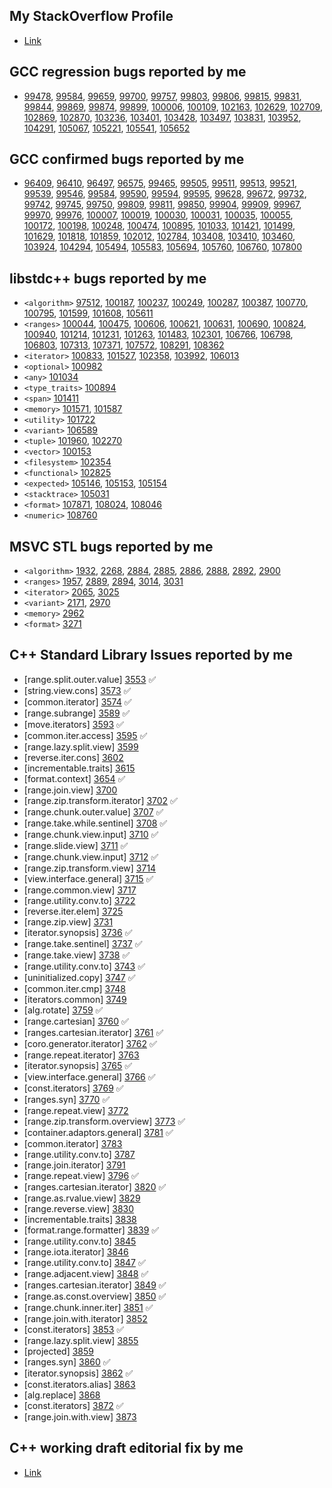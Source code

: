 ## My StackOverflow Profile
- [Link](https://stackoverflow.com/users/11638718/%e5%ba%b7%e6%a1%93%e7%91%8b?tab=profile)


## GCC regression bugs reported by me
- [99478][99478], [99584][99584], [99659][99659], [99700][99700], [99757][99757], [99803][99803], [99806][99806], [99815][99815],  [99831][99831], [99844][99844], [99869][99869], [99874][99874], [99899][99899], [100006][100006], [100109][100109], [102163][102163], [102629][102629], [102709][102709], [102869][102869], [102870][102870], [103236][103236], [103401][103401], [103428][103428], [103497][103497], [103831][103831], [103952][103952], [104291][104291], [105067][105067], [105221][105221], [105541][105541], [105652][105652]

## GCC confirmed bugs reported by me
- [96409][96409], [96410][96410], [96497][96497], [96575][96575], [99465][99465], [99505][99505], [99511][99511], [99513][99513], [99521][99521], [99539][99539], [99546][99546], [99584][99584], [99590][99590], [99594][99594], [99595][99595], [99628][99628], [99672][99672], [99732][99732], [99742][99742], [99745][99745], [99750][99750], [99809][99809], [99811][99811], [99850][99850], [99904][99904], [99909][99909], [99967][99967], [99970][99970], [99976][99976], [100007][100007], [100019][100019], [100030][100030], [100031][100031], [100035][100035], [100055][100055], [100172][100172], [100198][100198], [100248][100248],  [100474][100474], [100895][100895], [101033][101033], [101421][101421], [101499][101499], [101629][101629], [101818][101818], [101859][101859], [102012][102012], [102784][102784], [103408][103408], [103410][103410], [103460][103460], [103924][103924], [104294][104294], [105494][105494], [105583][105583], [105694][105694], [105760][105760], [106760][106760], [107800][107800]

## libstdc++ bugs reported by me
- `<algorithm>` [97512][97512], [100187][100187], [100237][100237], [100249][100249], [100287][100287], [100387][100387], [100770][100770], [100795][100795], [101599][101599], [101608][101608], [105611][105611]
- `<ranges>` [100044][100044], [100475][100475], [100606][100606], [100621][100621], [100631][100631], [100690][100690], [100824][100824], [100940][100940], [101214][101214], [101231][101231], [101263][101263], [101483][101483], [102301][102301], [106766][106766], [106798][106798], [106803][106803], [107313][107313], [107371][107371], [107572][107572], [108291][108291], [108362][108362]
- `<iterator>` [100833][100833], [101527][101527], [102358][102358], [103992][103992], [106013][106013]
- `<optional>` [100982][100982]
- `<any>` [101034][101034]
- `<type_traits>` [100894][100894]
- `<span>` [101411][101411]
- `<memory>` [101571][101571], [101587][101587]
- `<utility>` [101722][101722]
- `<variant>` [106589][106589]
- `<tuple>` [101960][101960], [102270][102270]
- `<vector>` [100153][100153]
- `<filesystem>` [102354][102354]
- `<functional>` [102825][102825]
- `<expected>` [105146][105146], [105153][105153], [105154][105154]
- `<stacktrace>` [105031][105031]
- `<format>` [107871][107871], [108024][108024], [108046][108046]
- `<numeric>` [108760][108760]

## MSVC STL bugs reported by me
- `<algorithm>` [1932][1932], [2268][2268], [2884][2884], [2885][2885], [2886][2886], [2888][2888], [2892][2892], [2900][2900]
- `<ranges>` [1957][1957], [2889][2889], [2894][2894], [3014][3014], [3031][3031]
- `<iterator>` [2065][2065], [3025][3025]
- `<variant>` [2171][2171], [2970][2970]
- `<memory>` [2962][2962]
- `<format>` [3271][3271]

## C++ Standard Library Issues reported by me
- [range.split.outer.value] [3553](https://cplusplus.github.io/LWG/issue3553) ✅
- [string.view.cons] [3573](https://cplusplus.github.io/LWG/issue3573) ✅
- [common.iterator] [3574](https://cplusplus.github.io/LWG/issue3574) ✅
- [range.subrange] [3589](https://cplusplus.github.io/LWG/issue3589) ✅
- [move.iterators] [3593](https://cplusplus.github.io/LWG/issue3593) ✅
- [common.iter.access] [3595](https://cplusplus.github.io/LWG/issue3595) ✅
- [range.lazy.split.view] [3599](https://cplusplus.github.io/LWG/issue3599)
- [reverse.iter.cons] [3602](https://cplusplus.github.io/LWG/issue3602)
- [incrementable.traits] [3615](https://cplusplus.github.io/LWG/issue3615)
- [format.context] [3654](https://cplusplus.github.io/LWG/issue3654) ✅
- [range.join.view] [3700](https://cplusplus.github.io/LWG/issue3700)
- [range.zip.transform.iterator] [3702](https://cplusplus.github.io/LWG/issue3702) ✅
- [range.chunk.outer.value] [3707](https://cplusplus.github.io/LWG/issue3707) ✅
- [range.take.while.sentinel] [3708](https://cplusplus.github.io/LWG/issue3708) ✅
- [range.chunk.view.input] [3710](https://cplusplus.github.io/LWG/issue3710) ✅
- [range.slide.view] [3711](https://cplusplus.github.io/LWG/issue3711) ✅
- [range.chunk.view.input] [3712](https://cplusplus.github.io/LWG/issue3712) ✅
- [range.zip.transform.view] [3714](https://cplusplus.github.io/LWG/issue3714)
- [view.interface.general] [3715](https://cplusplus.github.io/LWG/issue3715) ✅
- [range.common.view] [3717](https://cplusplus.github.io/LWG/issue3717)
- [range.utility.conv.to] [3722](https://cplusplus.github.io/LWG/issue3722)
- [reverse.iter.elem] [3725](https://cplusplus.github.io/LWG/issue3725)
- [range.zip.view] [3731](https://cplusplus.github.io/LWG/issue3731)
- [iterator.synopsis] [3736](https://cplusplus.github.io/LWG/issue3736) ✅
- [range.take.sentinel] [3737](https://cplusplus.github.io/LWG/issue3737) ✅
- [range.take.view] [3738](https://cplusplus.github.io/LWG/issue3738) ✅
- [range.utility.conv.to] [3743](https://cplusplus.github.io/LWG/issue3743) ✅
- [uninitialized.copy] [3747](https://cplusplus.github.io/LWG/issue3747) ✅
- [common.iter.cmp] [3748](https://cplusplus.github.io/LWG/issue3748)
- [iterators.common] [3749](https://cplusplus.github.io/LWG/issue3749)
- [alg.rotate] [3759](https://cplusplus.github.io/LWG/issue3759) ✅
- [range.cartesian] [3760](https://cplusplus.github.io/LWG/issue3760) ✅
- [ranges.cartesian.iterator] [3761](https://cplusplus.github.io/LWG/issue3761) ✅
- [coro.generator.iterator] [3762](https://cplusplus.github.io/LWG/issue3762) ✅
- [range.repeat.iterator] [3763](https://cplusplus.github.io/LWG/issue3763)
- [iterator.synopsis] [3765](https://cplusplus.github.io/LWG/issue3765) ✅
- [view.interface.general] [3766](https://cplusplus.github.io/LWG/issue3766) ✅
- [const.iterators] [3769](https://cplusplus.github.io/LWG/issue3769) ✅
- [ranges.syn] [3770](https://cplusplus.github.io/LWG/issue3770) ✅
- [range.repeat.view] [3772](https://cplusplus.github.io/LWG/issue3772)
- [range.zip.transform.overview] [3773](https://cplusplus.github.io/LWG/issue3773) ✅
- [container.adaptors.general] [3781](https://cplusplus.github.io/LWG/issue3781) ✅
- [common.iterator] [3783](https://cplusplus.github.io/LWG/issue3783)
- [range.utility.conv.to] [3787](https://cplusplus.github.io/LWG/issue3787)
- [range.join.iterator] [3791](https://cplusplus.github.io/LWG/issue3791) 
- [range.repeat.view] [3796](https://cplusplus.github.io/LWG/issue3796) ✅
- [ranges.cartesian.iterator] [3820](https://cplusplus.github.io/LWG/issue3820) ✅
- [range.as.rvalue.view] [3829](https://cplusplus.github.io/LWG/issue3829)
- [range.reverse.view] [3830](https://cplusplus.github.io/LWG/issue3830)
- [incrementable.traits] [3838](https://cplusplus.github.io/LWG/issue3838)
- [format.range.formatter] [3839](https://cplusplus.github.io/LWG/issue3839) ✅
- [range.utility.conv.to] [3845](https://cplusplus.github.io/LWG/issue3845)
- [range.iota.iterator] [3846](https://cplusplus.github.io/LWG/issue3846)
- [range.utility.conv.to] [3847](https://cplusplus.github.io/LWG/issue3847) ✅
- [range.adjacent.view] [3848](https://cplusplus.github.io/LWG/issue3848) ✅
- [ranges.cartesian.iterator] [3849](https://cplusplus.github.io/LWG/issue3849) ✅
- [range.as.const.overview] [3850](https://cplusplus.github.io/LWG/issue3850) ✅
- [range.chunk.inner.iter] [3851](https://cplusplus.github.io/LWG/issue3851) ✅
- [range.join.with.iterator] [3852](https://cplusplus.github.io/LWG/issue3852)
- [const.iterators] [3853](https://cplusplus.github.io/LWG/issue3853) ✅
- [range.lazy.split.view] [3855](https://cplusplus.github.io/LWG/issue3855)
- [projected] [3859](https://cplusplus.github.io/LWG/issue3859)
- [ranges.syn] [3860](https://cplusplus.github.io/LWG/issue3860) ✅
- [iterator.synopsis] [3862](https://cplusplus.github.io/LWG/issue3862) ✅
- [const.iterators.alias] [3863](https://cplusplus.github.io/LWG/issue3863)
- [alg.replace] [3868](https://cplusplus.github.io/LWG/issue3868)
- [const.iterators] [3872](https://cplusplus.github.io/LWG/issue3872) ✅
- [range.join.with.view] [3873](https://cplusplus.github.io/LWG/issue3873)

## C++ working draft editorial fix by me
- [Link](https://github.com/cplusplus/draft/graphs/contributors)


[97512]:https://gcc.gnu.org/bugzilla/show_bug.cgi?id=97512
[100006]:https://gcc.gnu.org/bugzilla/show_bug.cgi?id=100006
[100109]:https://gcc.gnu.org/bugzilla/show_bug.cgi?id=100109
[99478]:https://gcc.gnu.org/bugzilla/show_bug.cgi?id=99478
[99803]:https://gcc.gnu.org/bugzilla/show_bug.cgi?id=99803
[99844]:https://gcc.gnu.org/bugzilla/show_bug.cgi?id=99844
[99831]:https://gcc.gnu.org/bugzilla/show_bug.cgi?id=99831
[99806]:https://gcc.gnu.org/bugzilla/show_bug.cgi?id=99806
[99659]:https://gcc.gnu.org/bugzilla/show_bug.cgi?id=99659
[99700]:https://gcc.gnu.org/bugzilla/show_bug.cgi?id=99700
[99874]:https://gcc.gnu.org/bugzilla/show_bug.cgi?id=99874
[99899]:https://gcc.gnu.org/bugzilla/show_bug.cgi?id=99899
[99815]:https://gcc.gnu.org/bugzilla/show_bug.cgi?id=99815
[99869]:https://gcc.gnu.org/bugzilla/show_bug.cgi?id=99869
[99584]:https://gcc.gnu.org/bugzilla/show_bug.cgi?id=99584
[99521]:https://gcc.gnu.org/bugzilla/show_bug.cgi?id=99521
[100187]:https://gcc.gnu.org/bugzilla/show_bug.cgi?id=100187
[100237]:https://gcc.gnu.org/bugzilla/show_bug.cgi?id=100237
[100249]:https://gcc.gnu.org/bugzilla/show_bug.cgi?id=100249
[100287]:https://gcc.gnu.org/bugzilla/show_bug.cgi?id=100287
[100387]:https://gcc.gnu.org/bugzilla/show_bug.cgi?id=100387
[100770]:https://gcc.gnu.org/bugzilla/show_bug.cgi?id=100770
[100795]:https://gcc.gnu.org/bugzilla/show_bug.cgi?id=100795
[100475]:https://gcc.gnu.org/bugzilla/show_bug.cgi?id=100475
[100621]:https://gcc.gnu.org/bugzilla/show_bug.cgi?id=100621
[100631]:https://gcc.gnu.org/bugzilla/show_bug.cgi?id=100631
[100690]:https://gcc.gnu.org/bugzilla/show_bug.cgi?id=100690
[100606]:https://gcc.gnu.org/bugzilla/show_bug.cgi?id=100606
[100824]:https://gcc.gnu.org/bugzilla/show_bug.cgi?id=100824
[100940]:https://gcc.gnu.org/bugzilla/show_bug.cgi?id=100940
[100833]:https://gcc.gnu.org/bugzilla/show_bug.cgi?id=100833
[100982]:https://gcc.gnu.org/bugzilla/show_bug.cgi?id=100982
[101034]:https://gcc.gnu.org/bugzilla/show_bug.cgi?id=101034
[100894]:https://gcc.gnu.org/bugzilla/show_bug.cgi?id=100894
[101214]:https://gcc.gnu.org/bugzilla/show_bug.cgi?id=101214
[101231]:https://gcc.gnu.org/bugzilla/show_bug.cgi?id=101231
[101263]:https://gcc.gnu.org/bugzilla/show_bug.cgi?id=101263
[101411]:https://gcc.gnu.org/bugzilla/show_bug.cgi?id=101411
[101527]:https://gcc.gnu.org/bugzilla/show_bug.cgi?id=101527
[101571]:https://gcc.gnu.org/bugzilla/show_bug.cgi?id=101571
[101587]:https://gcc.gnu.org/bugzilla/show_bug.cgi?id=101587
[101599]:https://gcc.gnu.org/bugzilla/show_bug.cgi?id=101599
[101608]:https://gcc.gnu.org/bugzilla/show_bug.cgi?id=101608
[101722]:https://gcc.gnu.org/bugzilla/show_bug.cgi?id=101722
[101483]:https://gcc.gnu.org/bugzilla/show_bug.cgi?id=101483
[102026]:https://gcc.gnu.org/bugzilla/show_bug.cgi?id=102026
[101960]:https://gcc.gnu.org/bugzilla/show_bug.cgi?id=101960
[102163]:https://gcc.gnu.org/bugzilla/show_bug.cgi?id=102163
[100044]:https://gcc.gnu.org/bugzilla/show_bug.cgi?id=100044
[100153]:https://gcc.gnu.org/bugzilla/show_bug.cgi?id=100153
[96409]:https://gcc.gnu.org/bugzilla/show_bug.cgi?id=96409
[96410]:https://gcc.gnu.org/bugzilla/show_bug.cgi?id=96410
[96497]:https://gcc.gnu.org/bugzilla/show_bug.cgi?id=96497
[96575]:https://gcc.gnu.org/bugzilla/show_bug.cgi?id=96575
[99465]:https://gcc.gnu.org/bugzilla/show_bug.cgi?id=99465
[99505]:https://gcc.gnu.org/bugzilla/show_bug.cgi?id=99505
[99511]:https://gcc.gnu.org/bugzilla/show_bug.cgi?id=99511
[99513]:https://gcc.gnu.org/bugzilla/show_bug.cgi?id=99513
[99539]:https://gcc.gnu.org/bugzilla/show_bug.cgi?id=99539
[99546]:https://gcc.gnu.org/bugzilla/show_bug.cgi?id=99546
[99584]:https://gcc.gnu.org/bugzilla/show_bug.cgi?id=99584
[99590]:https://gcc.gnu.org/bugzilla/show_bug.cgi?id=99590
[99594]:https://gcc.gnu.org/bugzilla/show_bug.cgi?id=99594
[99595]:https://gcc.gnu.org/bugzilla/show_bug.cgi?id=99595
[99628]:https://gcc.gnu.org/bugzilla/show_bug.cgi?id=99628
[99672]:https://gcc.gnu.org/bugzilla/show_bug.cgi?id=99672
[99732]:https://gcc.gnu.org/bugzilla/show_bug.cgi?id=99732
[99742]:https://gcc.gnu.org/bugzilla/show_bug.cgi?id=99742
[99757]:https://gcc.gnu.org/bugzilla/show_bug.cgi?id=99757
[99745]:https://gcc.gnu.org/bugzilla/show_bug.cgi?id=99745
[99750]:https://gcc.gnu.org/bugzilla/show_bug.cgi?id=99750
[99809]:https://gcc.gnu.org/bugzilla/show_bug.cgi?id=99809
[99811]:https://gcc.gnu.org/bugzilla/show_bug.cgi?id=99811
[99850]:https://gcc.gnu.org/bugzilla/show_bug.cgi?id=99850
[99904]:https://gcc.gnu.org/bugzilla/show_bug.cgi?id=99904
[99909]:https://gcc.gnu.org/bugzilla/show_bug.cgi?id=99909
[99967]:https://gcc.gnu.org/bugzilla/show_bug.cgi?id=99967
[99970]:https://gcc.gnu.org/bugzilla/show_bug.cgi?id=99970
[99976]:https://gcc.gnu.org/bugzilla/show_bug.cgi?id=99976
[100007]:https://gcc.gnu.org/bugzilla/show_bug.cgi?id=100007
[100019]:https://gcc.gnu.org/bugzilla/show_bug.cgi?id=100019
[100030]:https://gcc.gnu.org/bugzilla/show_bug.cgi?id=100030
[100031]:https://gcc.gnu.org/bugzilla/show_bug.cgi?id=100031
[100035]:https://gcc.gnu.org/bugzilla/show_bug.cgi?id=100035
[100055]:https://gcc.gnu.org/bugzilla/show_bug.cgi?id=100055
[100172]:https://gcc.gnu.org/bugzilla/show_bug.cgi?id=100172
[100198]:https://gcc.gnu.org/bugzilla/show_bug.cgi?id=100198
[100248]:https://gcc.gnu.org/bugzilla/show_bug.cgi?id=100248
[100895]:https://gcc.gnu.org/bugzilla/show_bug.cgi?id=100895
[101033]:https://gcc.gnu.org/bugzilla/show_bug.cgi?id=101033
[101421]:https://gcc.gnu.org/bugzilla/show_bug.cgi?id=101421
[101499]:https://gcc.gnu.org/bugzilla/show_bug.cgi?id=101499
[101595]:https://gcc.gnu.org/bugzilla/show_bug.cgi?id=101595
[101629]:https://gcc.gnu.org/bugzilla/show_bug.cgi?id=101629
[101818]:https://gcc.gnu.org/bugzilla/show_bug.cgi?id=101818
[101859]:https://gcc.gnu.org/bugzilla/show_bug.cgi?id=101859
[102012]:https://gcc.gnu.org/bugzilla/show_bug.cgi?id=102012
[102270]:https://gcc.gnu.org/bugzilla/show_bug.cgi?id=102270
[102301]:https://gcc.gnu.org/bugzilla/show_bug.cgi?id=102301
[102354]:https://gcc.gnu.org/bugzilla/show_bug.cgi?id=102354
[102358]:https://gcc.gnu.org/bugzilla/show_bug.cgi?id=102358
[102709]:https://gcc.gnu.org/bugzilla/show_bug.cgi?id=102709
[102784]:https://gcc.gnu.org/bugzilla/show_bug.cgi?id=102784
[102825]:https://gcc.gnu.org/bugzilla/show_bug.cgi?id=102825
[102629]:https://gcc.gnu.org/bugzilla/show_bug.cgi?id=102629
[102869]:https://gcc.gnu.org/bugzilla/show_bug.cgi?id=102869
[102870]:https://gcc.gnu.org/bugzilla/show_bug.cgi?id=102870
[103236]:https://gcc.gnu.org/bugzilla/show_bug.cgi?id=103236
[103401]:https://gcc.gnu.org/bugzilla/show_bug.cgi?id=103401
[103408]:https://gcc.gnu.org/bugzilla/show_bug.cgi?id=103408
[103410]:https://gcc.gnu.org/bugzilla/show_bug.cgi?id=103410
[103428]:https://gcc.gnu.org/bugzilla/show_bug.cgi?id=103428
[103497]:https://gcc.gnu.org/bugzilla/show_bug.cgi?id=103497
[103831]:https://gcc.gnu.org/bugzilla/show_bug.cgi?id=103831
[103924]:https://gcc.gnu.org/bugzilla/show_bug.cgi?id=103924
[103952]:https://gcc.gnu.org/bugzilla/show_bug.cgi?id=103952
[103992]:https://gcc.gnu.org/bugzilla/show_bug.cgi?id=103992
[104291]:https://gcc.gnu.org/bugzilla/show_bug.cgi?id=104291
[104294]:https://gcc.gnu.org/bugzilla/show_bug.cgi?id=104294
[103460]:https://gcc.gnu.org/bugzilla/show_bug.cgi?id=103460
[105067]:https://gcc.gnu.org/bugzilla/show_bug.cgi?id=105067
[100474]:https://gcc.gnu.org/bugzilla/show_bug.cgi?id=100474
[105146]:https://gcc.gnu.org/bugzilla/show_bug.cgi?id=105146
[105153]:https://gcc.gnu.org/bugzilla/show_bug.cgi?id=105153
[105154]:https://gcc.gnu.org/bugzilla/show_bug.cgi?id=105154
[105031]:https://gcc.gnu.org/bugzilla/show_bug.cgi?id=105031
[105494]:https://gcc.gnu.org/bugzilla/show_bug.cgi?id=105494
[105541]:https://gcc.gnu.org/bugzilla/show_bug.cgi?id=105541
[105652]:https://gcc.gnu.org/bugzilla/show_bug.cgi?id=105652
[105694]:https://gcc.gnu.org/bugzilla/show_bug.cgi?id=105694
[105760]:https://gcc.gnu.org/bugzilla/show_bug.cgi?id=105760
[106013]:https://gcc.gnu.org/bugzilla/show_bug.cgi?id=106013
[106589]:https://gcc.gnu.org/bugzilla/show_bug.cgi?id=106589
[106760]:https://gcc.gnu.org/bugzilla/show_bug.cgi?id=106760
[106766]:https://gcc.gnu.org/bugzilla/show_bug.cgi?id=106766
[106798]:https://gcc.gnu.org/bugzilla/show_bug.cgi?id=106798
[106803]:https://gcc.gnu.org/bugzilla/show_bug.cgi?id=106803
[107313]:https://gcc.gnu.org/bugzilla/show_bug.cgi?id=107313
[107371]:https://gcc.gnu.org/bugzilla/show_bug.cgi?id=107371
[105583]:https://gcc.gnu.org/bugzilla/show_bug.cgi?id=105583
[107572]:https://gcc.gnu.org/bugzilla/show_bug.cgi?id=107572
[105221]:https://gcc.gnu.org/bugzilla/show_bug.cgi?id=105221
[105611]:https://gcc.gnu.org/bugzilla/show_bug.cgi?id=105611
[107800]:https://gcc.gnu.org/bugzilla/show_bug.cgi?id=107800
[107871]:https://gcc.gnu.org/bugzilla/show_bug.cgi?id=107871
[108024]:https://gcc.gnu.org/bugzilla/show_bug.cgi?id=108024
[108046]:https://gcc.gnu.org/bugzilla/show_bug.cgi?id=108046
[108291]:https://gcc.gnu.org/bugzilla/show_bug.cgi?id=108291
[108362]:https://gcc.gnu.org/bugzilla/show_bug.cgi?id=108362
[108760]:https://gcc.gnu.org/bugzilla/show_bug.cgi?id=108760

[1932]:https://github.com/microsoft/STL/issues/1932
[1957]:https://github.com/microsoft/STL/issues/1957
[2065]:https://github.com/microsoft/STL/issues/2065
[2171]:https://github.com/microsoft/STL/issues/2171
[2268]:https://github.com/microsoft/STL/issues/2268
[2884]:https://github.com/microsoft/STL/issues/2884
[2885]:https://github.com/microsoft/STL/issues/2885
[2886]:https://github.com/microsoft/STL/issues/2886
[2888]:https://github.com/microsoft/STL/issues/2888
[2889]:https://github.com/microsoft/STL/issues/2889
[2892]:https://github.com/microsoft/STL/issues/2892
[2894]:https://github.com/microsoft/STL/issues/2894
[2900]:https://github.com/microsoft/STL/issues/2900
[2962]:https://github.com/microsoft/STL/issues/2962
[2970]:https://github.com/microsoft/STL/issues/2970
[3014]:https://github.com/microsoft/STL/issues/3014
[3025]:https://github.com/microsoft/STL/issues/3025
[3031]:https://github.com/microsoft/STL/issues/3031
[3271]:https://github.com/microsoft/STL/issues/3271
